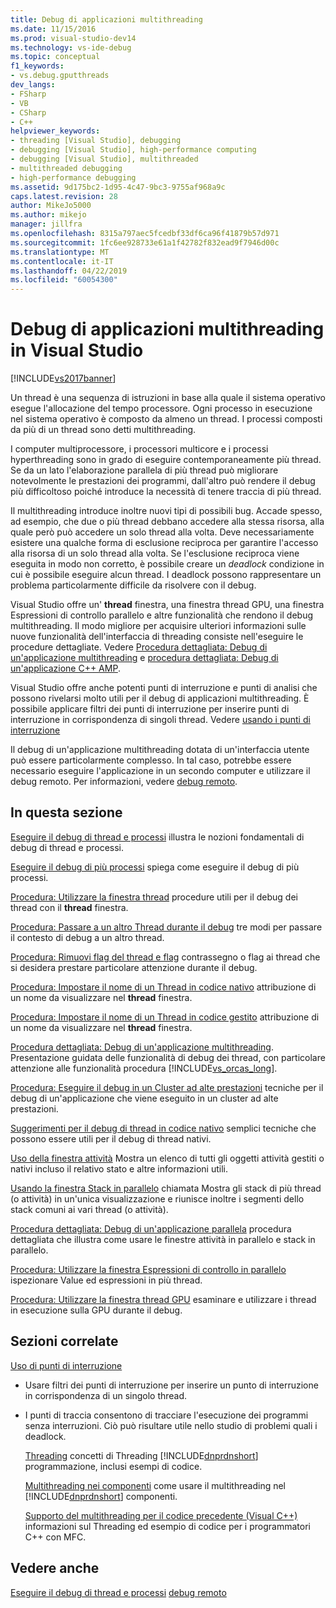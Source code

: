 ```yaml
---
title: Debug di applicazioni multithreading
ms.date: 11/15/2016
ms.prod: visual-studio-dev14
ms.technology: vs-ide-debug
ms.topic: conceptual
f1_keywords:
- vs.debug.gputthreads
dev_langs:
- FSharp
- VB
- CSharp
- C++
helpviewer_keywords:
- threading [Visual Studio], debugging
- debugging [Visual Studio], high-performance computing
- debugging [Visual Studio], multithreaded
- multithreaded debugging
- high-performance debugging
ms.assetid: 9d175bc2-1d95-4c47-9bc3-9755af968a9c
caps.latest.revision: 28
author: MikeJo5000
ms.author: mikejo
manager: jillfra
ms.openlocfilehash: 8315a797aec5fcedbf33df6ca96f41879b57d971
ms.sourcegitcommit: 1fc6ee928733e61a1f42782f832ead9f7946d00c
ms.translationtype: MT
ms.contentlocale: it-IT
ms.lasthandoff: 04/22/2019
ms.locfileid: "60054300"
---
```

# <a name="debug-multithreaded-applications-in-visual-studio"></a>Debug di applicazioni multithreading in Visual Studio
[!INCLUDE[vs2017banner](../includes/vs2017banner.md)]

Un thread è una sequenza di istruzioni in base alla quale il sistema operativo esegue l'allocazione del tempo processore. Ogni processo in esecuzione nel sistema operativo è composto da almeno un thread. I processi composti da più di un thread sono detti multithreading.

 I computer multiprocessore, i processori multicore e i processi hyperthreading sono in grado di eseguire contemporaneamente più thread. Se da un lato l'elaborazione parallela di più thread può migliorare notevolmente le prestazioni dei programmi, dall'altro può rendere il debug più difficoltoso poiché introduce la necessità di tenere traccia di più thread.

 Il multithreading introduce inoltre nuovi tipi di possibili bug. Accade spesso, ad esempio, che due o più thread debbano accedere alla stessa risorsa, alla quale però può accedere un solo thread alla volta. Deve necessariamente esistere una qualche forma di esclusione reciproca per garantire l'accesso alla risorsa di un solo thread alla volta. Se l'esclusione reciproca viene eseguita in modo non corretto, è possibile creare un *deadlock* condizione in cui è possibile eseguire alcun thread. I deadlock possono rappresentare un problema particolarmente difficile da risolvere con il debug.

 Visual Studio offre un' **thread** finestra, una finestra thread GPU, una finestra Espressioni di controllo parallelo e altre funzionalità che rendono il debug multithreading. Il modo migliore per acquisire ulteriori informazioni sulle nuove funzionalità dell'interfaccia di threading consiste nell'eseguire le procedure dettagliate. Vedere [Procedura dettagliata: Debug di un'applicazione multithreading](../debugger/walkthrough-debugging-a-multithreaded-application.md) e [procedura dettagliata: Debug di un'applicazione C++ AMP](http://msdn.microsoft.com/library/40e92ecc-f6ba-411c-960c-b3047b854fb5).

 Visual Studio offre anche potenti punti di interruzione e punti di analisi che possono rivelarsi molto utili per il debug di applicazioni multithreading. È possibile applicare filtri dei punti di interruzione per inserire punti di interruzione in corrispondenza di singoli thread. Vedere [usando i punti di interruzione](../debugger/using-breakpoints.md)

 Il debug di un'applicazione multithreading dotata di un'interfaccia utente può essere particolarmente complesso. In tal caso, potrebbe essere necessario eseguire l'applicazione in un secondo computer e utilizzare il debug remoto. Per informazioni, vedere [debug remoto](../debugger/remote-debugging.md).

## <a name="in-this-section"></a>In questa sezione
 [Eseguire il debug di thread e processi](../debugger/debug-threads-and-processes.md) illustra le nozioni fondamentali di debug di thread e processi.

 [Eseguire il debug di più processi](../debugger/debug-multiple-processes.md) spiega come eseguire il debug di più processi.

 [Procedura: Utilizzare la finestra thread](../debugger/how-to-use-the-threads-window.md) procedure utili per il debug dei thread con il **thread** finestra.

 [Procedura: Passare a un altro Thread durante il debug](../debugger/how-to-switch-to-another-thread-while-debugging.md) tre modi per passare il contesto di debug a un altro thread.

 [Procedura: Rimuovi flag del thread e flag](../debugger/how-to-flag-and-unflag-threads.md) contrassegno o flag ai thread che si desidera prestare particolare attenzione durante il debug.

 [Procedura: Impostare il nome di un Thread in codice nativo](../debugger/how-to-set-a-thread-name-in-native-code.md) attribuzione di un nome da visualizzare nel **thread** finestra.

 [Procedura: Impostare il nome di un Thread in codice gestito](../debugger/how-to-set-a-thread-name-in-managed-code.md) attribuzione di un nome da visualizzare nel **thread** finestra.

 [Procedura dettagliata: Debug di un'applicazione multithreading](../debugger/walkthrough-debugging-a-multithreaded-application.md).
Presentazione guidata delle funzionalità di debug dei thread, con particolare attenzione alle funzionalità procedura [!INCLUDE[vs_orcas_long](../includes/vs-orcas-long-md.md)].

 [Procedura: Eseguire il debug in un Cluster ad alte prestazioni](../debugger/how-to-debug-on-a-high-performance-cluster.md) tecniche per il debug di un'applicazione che viene eseguito in un cluster ad alte prestazioni.

 [Suggerimenti per il debug di thread in codice nativo](../debugger/tips-for-debugging-threads-in-native-code.md) semplici tecniche che possono essere utili per il debug di thread nativi.

 [Uso della finestra attività](../debugger/using-the-tasks-window.md) Mostra un elenco di tutti gli oggetti attività gestiti o nativi incluso il relativo stato e altre informazioni utili.

 [Usando la finestra Stack in parallelo](../debugger/using-the-parallel-stacks-window.md) chiamata Mostra gli stack di più thread (o attività) in un'unica visualizzazione e riunisce inoltre i segmenti dello stack comuni ai vari thread (o attività).

 [Procedura dettagliata: Debug di un'applicazione parallela](../debugger/walkthrough-debugging-a-parallel-application.md) procedura dettagliata che illustra come usare le finestre attività in parallelo e stack in parallelo.

 [Procedura: Utilizzare la finestra Espressioni di controllo in parallelo](../debugger/how-to-use-the-parallel-watch-window.md) ispezionare Value ed espressioni in più thread.

 [Procedura: Utilizzare la finestra thread GPU](../debugger/how-to-use-the-gpu-threads-window.md) esaminare e utilizzare i thread in esecuzione sulla GPU durante il debug.

## <a name="related-sections"></a>Sezioni correlate

[Uso di punti di interruzione](../debugger/using-breakpoints.md)
- Usare filtri dei punti di interruzione per inserire un punto di interruzione in corrispondenza di un singolo thread.

- I punti di traccia consentono di tracciare l'esecuzione dei programmi senza interruzioni. Ciò può risultare utile nello studio di problemi quali i deadlock.

  [Threading](http://msdn.microsoft.com/library/7b46a7d9-c6f1-46d1-a947-ae97471bba87) concetti di Threading [!INCLUDE[dnprdnshort](../includes/dnprdnshort-md.md)] programmazione, inclusi esempi di codice.

  [Multithreading nei componenti](http://msdn.microsoft.com/library/2fc31e68-fb71-4544-b654-0ce720478779) come usare il multithreading nel [!INCLUDE[dnprdnshort](../includes/dnprdnshort-md.md)] componenti.

  [Supporto del multithreading per il codice precedente (Visual C++)](http://msdn.microsoft.com/library/24425b1f-5031-4c6b-aac7-017115a40e7c) informazioni sul Threading ed esempio di codice per i programmatori C++ con MFC.

## <a name="see-also"></a>Vedere anche
 [Eseguire il debug di thread e processi](../debugger/debug-threads-and-processes.md) [debug remoto](../debugger/remote-debugging.md)
